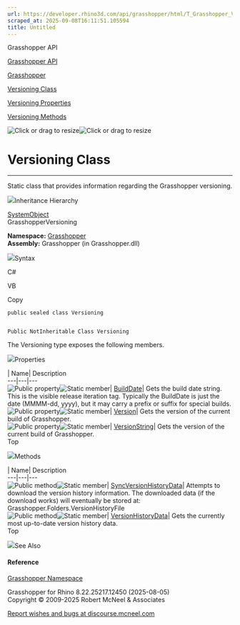 ```yaml
---
url: https://developer.rhino3d.com/api/grasshopper/html/T_Grasshopper_Versioning.htm
scraped_at: 2025-09-08T16:11:51.105594
title: Untitled
---
```


Grasshopper API

[Grasshopper API](../html/723c01da-9986-4db2-8f53-6f3a7494df75.htm
"Grasshopper API")

[Grasshopper](../html/N_Grasshopper.htm "Grasshopper")

[Versioning Class](../html/T_Grasshopper_Versioning.htm "Versioning Class")

[Versioning Properties](../html/Properties_T_Grasshopper_Versioning.htm
"Versioning Properties")

[Versioning Methods](../html/Methods_T_Grasshopper_Versioning.htm "Versioning
Methods")

![Click or drag to resize](../icons/TocOpen.gif)![Click or drag to
resize](../icons/TocClose.gif)

# Versioning Class  
  
---  
  
Static class that provides information regarding the Grasshopper versioning.

![](../icons/SectionExpanded.png)Inheritance Hierarchy

[SystemObject](https://docs.microsoft.com/dotnet/api/system.object)  
GrasshopperVersioning  

**Namespace:** [Grasshopper](N_Grasshopper.htm)  
**Assembly:** Grasshopper (in Grasshopper.dll)

![](../icons/SectionExpanded.png)Syntax

C#

VB

Copy

    
    
    public sealed class Versioning
    
    
    Public NotInheritable Class Versioning

The Versioning type exposes the following members.

![](../icons/SectionExpanded.png)Properties

| Name| Description  
---|---|---  
![Public property](../icons/pubproperty.gif)![Static
member](../icons/static.gif)|
[BuildDate](P_Grasshopper_Versioning_BuildDate.htm)|  Gets the build date
string. This is the visible release iteration tag. Typically the BuildDate is
just the date (MMMM-dd, yyyy), but it may carry a prefix or suffix for special
builds.  
![Public property](../icons/pubproperty.gif)![Static
member](../icons/static.gif)| [Version](P_Grasshopper_Versioning_Version.htm)|
Gets the version of the current build of Grasshopper.  
![Public property](../icons/pubproperty.gif)![Static
member](../icons/static.gif)|
[VersionString](P_Grasshopper_Versioning_VersionString.htm)|  Gets the version
of the current build of Grasshopper.  
Top

![](../icons/SectionExpanded.png)Methods

| Name| Description  
---|---|---  
![Public method](../icons/pubmethod.gif)![Static member](../icons/static.gif)|
[SyncVersionHistoryData](M_Grasshopper_Versioning_SyncVersionHistoryData.htm)|
Attempts to download the version history information. The downloaded data (if
the download works) will eventually be stored at:
Grasshopper.Folders.VersionHistoryFile  
![Public method](../icons/pubmethod.gif)![Static member](../icons/static.gif)|
[VersionHistoryData](M_Grasshopper_Versioning_VersionHistoryData.htm)|  Gets
the currently most up-to-date version history data.  
Top

![](../icons/SectionExpanded.png)See Also

#### Reference

[Grasshopper Namespace](N_Grasshopper.htm)

Grasshopper for Rhino 8.22.25217.12450 (2025-08-05)  
Copyright © 2009-2025 Robert McNeel & Associates

[Report wishes and bugs at
discourse.mcneel.com](https://discourse.mcneel.com/c/grasshopper)

